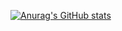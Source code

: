 [![Anurag's GitHub stats](https://github-readme-stats.vercel.app/api?username=RatedR9&show_icons=true)](https://github.com/anuraghazra/github-readme-stats)

